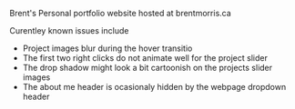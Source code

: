 Brent's Personal portfolio website hosted at brentmorris.ca

Curentley known issues include
- Project images blur during the hover transitio
- The first two right clicks do not animate well for the project slider
- The drop shadow might look a bit cartoonish on the projects slider images
- The about me header is ocasionaly hidden by the webpage dropdown header
